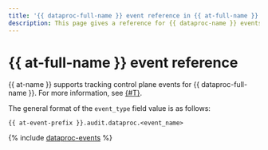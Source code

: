 ```yaml
---
title: '{{ dataproc-full-name }} event reference in {{ at-full-name }}'
description: This page gives a reference for {{ dataproc-name }} events tracked in {{ at-name }}.
---
```


# {{ at-full-name }} event reference

{{ at-name }} supports tracking control plane events for {{ dataproc-full-name }}. For more information, see [{#T}](../audit-trails/concepts/format.md).

The general format of the `event_type` field value is as follows:

```text
{{ at-event-prefix }}.audit.dataproc.<event_name>
```

{% include [dataproc-events](../_includes/audit-trails/events/data-processing-events.md) %}
